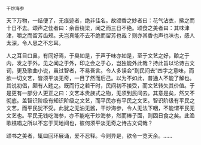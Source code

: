     干炒海参 

   天下万物，一结便了，无痕迹者，绝非佳名。故颂香之妙者曰：花气沾衣，拂之而十日不去。颂声之佳者曰：余音绕梁，闻之而三日不绝。颂食之美者曰：其味津津，嚼之而留芳齿颊。夫岂真能不去不绝而留芳也哉？则亦其香也声也味也，感人太深，令人思之不忘耳。

   人之耳目口鼻，有同好焉，于臭如是，于声于味亦如是，至于文艺之好，酿之于内，发之于外，见之闻之于外，印之会之于心，岂独能外此哉？持此旨以论诗古文词，更及歌曲小说，虽过智者，不易吾言。令人多误会“到民间去”四字之意味，而欲一切文艺，皆须平淡无奇，一目了然而后己。以为不如此，普通人不能了解也。其说初倡，颇有人韪之。既而行之若干时，民间初不接受，而文艺转失其价值。于是更有一部分人更正之曰：文艺本贵族式之物，无须到民间去。其意是矣，然又不彻底。盖智识阶级有知识阶级之文艺，而平民亦有平民之文艺。智识阶级有平民之文艺，而平民犹不受。此犹之无油无酱，干炒海参，令人无法下咽，不能谓平民无文艺也。平民无钱吃海参，亦不能吃干炒海参，然而棒子面，则固日食之矣。此渔歌樵唱之所以不忘于天地间也，彼何须平淡无奇之诗古文词哉？

   颂书之美者，辄曰回环展诵，爱不忍释。今则异是，欲令一览天余。……

